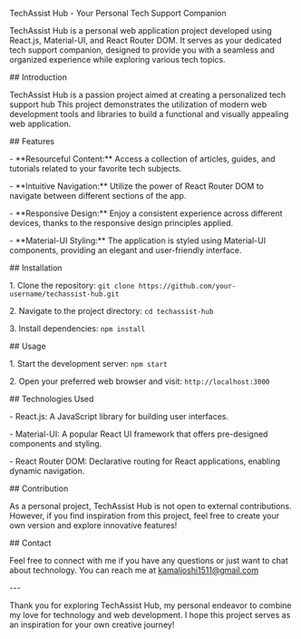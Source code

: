 TechAssist Hub - Your Personal Tech Support Companion

TechAssist Hub is a personal web application project developed using React.js, Material-UI, and React Router DOM. It serves as your dedicated tech support companion, designed to provide you with a seamless and organized experience while exploring various tech topics.

\## Introduction

TechAssist Hub is a passion project aimed at creating a personalized tech support hub This project demonstrates the utilization of modern web development tools and libraries to build a functional and visually appealing web application.

\## Features

\- \*\*Resourceful Content:\*\* Access a collection of articles, guides, and tutorials related to your favorite tech subjects.

\- \*\*Intuitive Navigation:\*\* Utilize the power of React Router DOM to navigate between different sections of the app.

\- \*\*Responsive Design:\*\* Enjoy a consistent experience across different devices, thanks to the responsive design principles applied.

\- \*\*Material-UI Styling:\*\* The application is styled using Material-UI components, providing an elegant and user-friendly interface.

\## Installation

1\. Clone the repository: `git clone https://github.com/your-username/techassist-hub.git`

2\. Navigate to the project directory: `cd techassist-hub`

3\. Install dependencies: `npm install`

\## Usage

1\. Start the development server: `npm start`

2\. Open your preferred web browser and visit: `http://localhost:3000`

\## Technologies Used

\- React.js: A JavaScript library for building user interfaces.

\- Material-UI: A popular React UI framework that offers pre-designed components and styling.

\- React Router DOM: Declarative routing for React applications, enabling dynamic navigation.

\## Contribution

As a personal project, TechAssist Hub is not open to external contributions. However, if you find inspiration from this project, feel free to create your own version and explore innovative features!

\## Contact

Feel free to connect with me if you have any questions or just want to chat about technology. You can reach me at kamaljoshi1511@gmail.com

\---

Thank you for exploring TechAssist Hub, my personal endeavor to combine my love for technology and web development. I hope this project serves as an inspiration for your own creative journey!
